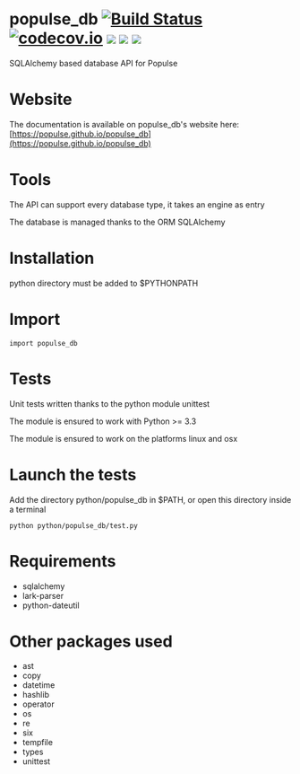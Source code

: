 # populse_db [![Build Status](https://travis-ci.org/populse/populse_db.svg?branch=master)](https://travis-ci.org/populse/populse_db) [![codecov.io](https://codecov.io/github/populse/populse_db/coverage.svg?branch=master)](https://codecov.io/github/populse/populse_db) [![](https://img.shields.io/github/license/populse/populse_db.svg)](https://github.com/populse/populse_db/blob/master/LICENSE.en) [![](https://img.shields.io/pypi/v/populse_db.svg)](https://pypi.python.org/pypi/populse_db/) [![](https://img.shields.io/pypi/pyversions/populse_db.svg)](https://pypi.python.org/pypi/populse_db/)

SQLAlchemy based database API for Populse

# Website

The documentation is available on populse_db's website here: [https://populse.github.io/populse_db](https://populse.github.io/populse_db)

# Tools

The API can support every database type, it takes an engine as entry

The database is managed thanks to the ORM SQLAlchemy
	
# Installation

python directory must be added to $PYTHONPATH 

# Import

	import populse_db
	
# Tests

Unit tests written thanks to the python module unittest

The module is ensured to work with Python >= 3.3

The module is ensured to work on the platforms linux and osx

# Launch the tests

Add the directory python/populse_db in $PATH, or open this directory inside a terminal
	
	python python/populse_db/test.py
	
# Requirements

* sqlalchemy
* lark-parser
* python-dateutil

# Other packages used
  * ast
  * copy
  * datetime
  * hashlib
  * operator
  * os
  * re
  * six
  * tempfile
  * types
  * unittest
